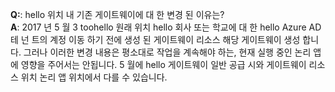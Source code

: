 **Q:**: hello 위치 내 기존 게이트웨이에 대 한 변경 된 이유는? <br/>
**A**: 2017 년 5 월 3 toohello 원래 위치 hello 회사 또는 학교에 대 한 hello Azure AD 테 넌 트의 계정 이동 하기 전에 생성 된 게이트웨이 리소스 해당 게이트웨이 생성 합니다. 그러나 이러한 변경 내용은 평소대로 작업을 계속해야 하는, 현재 실행 중인 논리 앱에 영향을 주어서는 안됩니다. 5 월에 hello 게이트웨이 일반 공급 시와 게이트웨이 리소스 위치 논리 앱 위치에서 다를 수 있습니다.